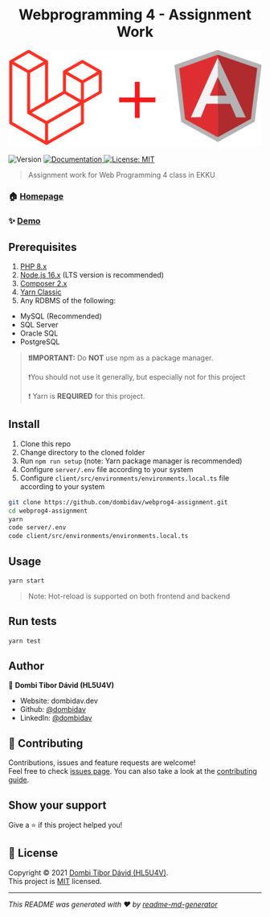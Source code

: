 <h1 align="center">Webprogramming 4 - Assignment Work</h1>
<img alt="Angular + Lumen" src="https://github.com/dombidav/webprog4-assignment/blob/main/.images/laravel_angular.png" />
<p>
  <img alt="Version" src="https://img.shields.io/badge/version-1.0.0-blue.svg?cacheSeconds=2592000" />
  <a href="https://web4.dombidav.dev/docs" target="_blank">
    <img alt="Documentation" src="https://img.shields.io/badge/documentation-yes-brightgreen.svg" />
  </a>
  <a href="https://github.com/dombidav/webprog4-assignment/blob/main/LICENSE" target="_blank">
    <img alt="License: MIT" src="https://img.shields.io/badge/License-MIT-yellow.svg" />
  </a>
</p>

> Assignment work for Web Programming 4 class in EKKU

### 🏠 [Homepage](https://github.com/dombidav/webprog4-assignment)

### ✨ [Demo](https://web4.dombidav.dev)

## Prerequisites

1. [PHP 8.x](https://www.php.net/releases/8.0/en.php)
2. [Node.js 16.x](https://nodejs.org/en/download/) (LTS version is recommended)
3. [Composer 2.x](https://getcomposer.org/download/)
4. [Yarn Classic](https://classic.yarnpkg.com/)
5. Any RDBMS of the following:
  - MySQL (Recommended)
  - SQL Server
  - Oracle SQL
  - PostgreSQL

> **❗IMPORTANT:** Do **NOT** use npm as a package manager. 
> 
> ❗You should not use it generally, but especially not for this project
> 
> ❗ Yarn is **REQUIRED** for this project.

## Install

1. Clone this repo
2. Change directory to the cloned folder
3. Run `npm run setup` (note: Yarn package manager is recommended)
4. Configure `server/.env` file according to your system
5. Configure `client/src/environments/environments.local.ts` file according to your system

```sh
git clone https://github.com/dombidav/webprog4-assignment.git
cd webprog4-assignment
yarn
code server/.env
code client/src/environments/environments.local.ts
```

## Usage

```sh
yarn start
```
> Note: Hot-reload is supported on both frontend and backend

## Run tests

```sh
yarn test
```

## Author

👤 **Dombi Tibor Dávid (HL5U4V)**

* Website: dombidav.dev
* Github: [@dombidav](https://github.com/dombidav)
* LinkedIn: [@dombidav](https://linkedin.com/in/dombidav)

## 🤝 Contributing

Contributions, issues and feature requests are welcome!<br />Feel free to check [issues page](https://github.com/dombidav/webprog4-assignment/issues). You can also take a look at the [contributing guide](https://github.com/dombidav/webprog4-assignment/blob/main/CONTRIBUTING.md).

## Show your support

Give a ⭐️ if this project helped you!

## 📝 License

Copyright © 2021 [Dombi Tibor Dávid (HL5U4V)](https://github.com/dombidav).<br>
This project is [MIT](https://github.com/dombidav/webprog4-assignment/blob/main/LICENSE) licensed.

***
_This README was generated with ❤️ by [readme-md-generator](https://github.com/kefranabg/readme-md-generator)_
